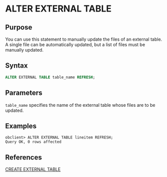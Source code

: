 # ALTER EXTERNAL TABLE

## Purpose

You can use this statement to manually update the files of an external table. A single file can be automatically updated, but a list of files must be manually updated.


## Syntax

```sql
ALTER EXTERNAL TABLE table_name REFRESH;
```

## Parameters

`table_name` specifies the name of the external table whose files are to be updated.

## Examples

```shell
obclient> ALTER EXTERNAL TABLE lineitem REFRESH;
Query OK, 0 rows affected
```

## References

[CREATE EXTERNAL TABLE](../600.sql-statement-of-mysql-mode/2200.create-external-table-of-mysql-mode.md)
